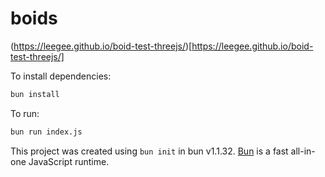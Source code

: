 # boids

(https://leegee.github.io/boid-test-threejs/)[https://leegee.github.io/boid-test-threejs/]

To install dependencies:

```bash
bun install
```

To run:

```bash
bun run index.js
```

This project was created using `bun init` in bun v1.1.32. [Bun](https://bun.sh) is a fast all-in-one JavaScript runtime.


